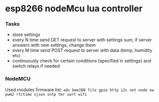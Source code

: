 # esp8266 nodeMcu lua controller
### Tasks
+ store settings
+ every N time send GET request to server with settings sum, if server answers with new settings, change them
+ every M time send POST request to server with data (temp, humidity etc)
+ continuously check for certain conditions (specified in settings) and switch relays if needed

### NodeMCU
Used modules firmware list: `adc bme280 file gpio http i2c net node ow pwm2 rtctime sjson sntp tmr uart wifi`
